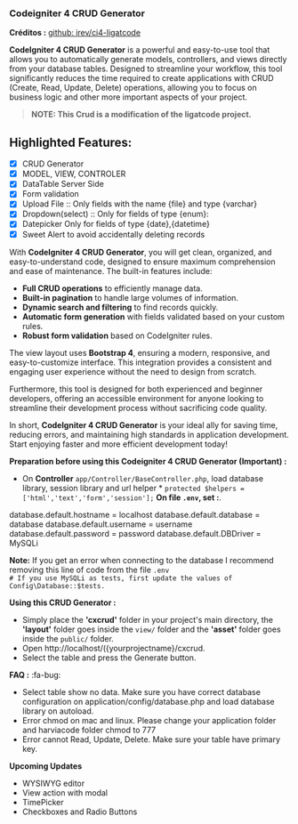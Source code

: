 ### Codeigniter 4 CRUD Generator

**Créditos :** [github: irev/ci4-ligatcode](https://github.com/irev/ci4-ligatcode)

**CodeIgniter 4 CRUD Generator** is a powerful and easy-to-use tool that allows you to automatically generate models, controllers, and views directly from your database tables. Designed to streamline your workflow, this tool significantly reduces the time required to create applications with CRUD (Create, Read, Update, Delete) operations, allowing you to focus on business logic and other more important aspects of your project.

> **NOTE: This Crud is a modification of the ligatcode project.**

## Highlighted Features: 

- [x] CRUD Generator
- [x] MODEL, VIEW, CONTROLER
- [x] DataTable Server Side
- [x] Form validation
- [x] Upload File :: Only fields with the name {file} and type {varchar}
- [x] Dropdown(select) :: Only for fields of type {enum}:
- [x] Datepicker Only for fields of type {date},{datetime}
- [x] Sweet Alert to avoid accidentally deleting records

With **CodeIgniter 4 CRUD Generator**, you will get clean, organized, and easy-to-understand code, designed to ensure maximum comprehension and ease of maintenance. The built-in features include:

- **Full CRUD operations** to efficiently manage data.
- **Built-in pagination** to handle large volumes of information.
- **Dynamic search and filtering** to find records quickly.
- **Automatic form generation** with fields validated based on your custom rules.
- **Robust form validation** based on CodeIgniter rules.

The view layout uses **Bootstrap 4**, ensuring a modern, responsive, and easy-to-customize interface. This integration provides a consistent and engaging user experience without the need to design from scratch.

Furthermore, this tool is designed for both experienced and beginner developers, offering an accessible environment for anyone looking to streamline their development process without sacrificing code quality.

In short, **CodeIgniter 4 CRUD Generator** is your ideal ally for saving time, reducing errors, and maintaining high standards in application development. Start enjoying faster and more efficient development today!

**Preparation before using this Codeigniter 4 CRUD Generator (Important) :**

- On **Controller** `app/Controller/BaseController.php`, load database library, session library and url helper \* `protected $helpers = ['html','text','form','session'];`
  **On file `.env`, set :**.

database.default.hostname = localhost
database.default.database = database
database.default.username = username
database.default.password = password
database.default.DBDriver = MySQLi

**Note:** If you get an error when connecting to the database I recommend removing this line of code from the file `.env`  
`# If you use MySQLi as tests, first update the values of Config\Database::$tests.`

**Using this CRUD Generator :**

- Simply place the **'cxcrud'** folder in your project's main directory, the **'layout'** folder goes inside the `view/` folder and the **'asset'** folder goes inside the `public/` folder.
- Open http://localhost/({yourprojectname}/cxcrud.
- Select the table and press the Generate button.

**FAQ :** :fa-bug:

- Select table show no data. Make sure you have correct database configuration on application/config/database.php and load database library on autoload.
- Error chmod on mac and linux. Please change your application folder and harviacode folder chmod to 777
- Error cannot Read, Update, Delete. Make sure your table have primary key.

**Upcoming Updates** 

- WYSIWYG editor
- View action with modal
- TimePicker
- Checkboxes and Radio Buttons
